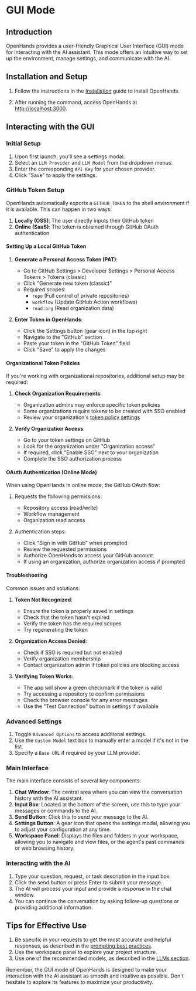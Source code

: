# GUI Mode

## Introduction

OpenHands provides a user-friendly Graphical User Interface (GUI) mode for interacting with the AI assistant. This mode offers an intuitive way to set up the environment, manage settings, and communicate with the AI.

## Installation and Setup

1. Follow the instructions in the [Installation](../installation) guide to install OpenHands.

2. After running the command, access OpenHands at [http://localhost:3000](http://localhost:3000).

## Interacting with the GUI

### Initial Setup

1. Upon first launch, you'll see a settings modal.
2. Select an `LLM Provider` and `LLM Model` from the dropdown menus.
3. Enter the corresponding `API Key` for your chosen provider.
4. Click "Save" to apply the settings.

### GitHub Token Setup

OpenHands automatically exports a `GITHUB_TOKEN` to the shell environment if it is available. This can happen in two ways:

1. **Locally (OSS)**: The user directly inputs their GitHub token
2. **Online (SaaS)**: The token is obtained through GitHub OAuth authentication

#### Setting Up a Local GitHub Token

1. **Generate a Personal Access Token (PAT)**:
   - Go to GitHub Settings > Developer Settings > Personal Access Tokens > Tokens (classic)
   - Click "Generate new token (classic)"
   - Required scopes:
     - `repo` (Full control of private repositories)
     - `workflow` (Update GitHub Action workflows)
     - `read:org` (Read organization data)

2. **Enter Token in OpenHands**:
   - Click the Settings button (gear icon) in the top right
   - Navigate to the "GitHub" section
   - Paste your token in the "GitHub Token" field
   - Click "Save" to apply the changes

#### Organizational Token Policies

If you're working with organizational repositories, additional setup may be required:

1. **Check Organization Requirements**:
   - Organization admins may enforce specific token policies
   - Some organizations require tokens to be created with SSO enabled
   - Review your organization's [token policy settings](https://docs.github.com/en/organizations/managing-programmatic-access-to-your-organization/setting-a-personal-access-token-policy-for-your-organization)

2. **Verify Organization Access**:
   - Go to your token settings on GitHub
   - Look for the organization under "Organization access"
   - If required, click "Enable SSO" next to your organization
   - Complete the SSO authorization process

#### OAuth Authentication (Online Mode)

When using OpenHands in online mode, the GitHub OAuth flow:

1. Requests the following permissions:
   - Repository access (read/write)
   - Workflow management
   - Organization read access

2. Authentication steps:
   - Click "Sign in with GitHub" when prompted
   - Review the requested permissions
   - Authorize OpenHands to access your GitHub account
   - If using an organization, authorize organization access if prompted

#### Troubleshooting

Common issues and solutions:

1. **Token Not Recognized**:
   - Ensure the token is properly saved in settings
   - Check that the token hasn't expired
   - Verify the token has the required scopes
   - Try regenerating the token

2. **Organization Access Denied**:
   - Check if SSO is required but not enabled
   - Verify organization membership
   - Contact organization admin if token policies are blocking access

3. **Verifying Token Works**:
   - The app will show a green checkmark if the token is valid
   - Try accessing a repository to confirm permissions
   - Check the browser console for any error messages
   - Use the "Test Connection" button in settings if available

### Advanced Settings

1. Toggle `Advanced Options` to access additional settings.
2. Use the `Custom Model` text box to manually enter a model if it's not in the list.
3. Specify a `Base URL` if required by your LLM provider.

### Main Interface

The main interface consists of several key components:

1. **Chat Window**: The central area where you can view the conversation history with the AI assistant.
2. **Input Box**: Located at the bottom of the screen, use this to type your messages or commands to the AI.
3. **Send Button**: Click this to send your message to the AI.
4. **Settings Button**: A gear icon that opens the settings modal, allowing you to adjust your configuration at any time.
5. **Workspace Panel**: Displays the files and folders in your workspace, allowing you to navigate and view files, or the agent's past commands or web browsing history.

### Interacting with the AI

1. Type your question, request, or task description in the input box.
2. Click the send button or press Enter to submit your message.
3. The AI will process your input and provide a response in the chat window.
4. You can continue the conversation by asking follow-up questions or providing additional information.

## Tips for Effective Use

1. Be specific in your requests to get the most accurate and helpful responses, as described in the [prompting best practices](../prompting/prompting-best-practices).
2. Use the workspace panel to explore your project structure.
3. Use one of the recommended models, as described in the [LLMs section](usage/llms/llms.md).

Remember, the GUI mode of OpenHands is designed to make your interaction with the AI assistant as smooth and intuitive as possible. Don't hesitate to explore its features to maximize your productivity.

